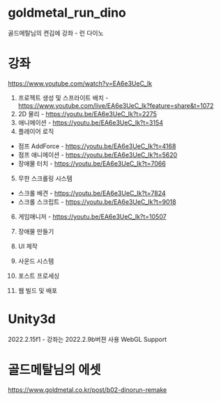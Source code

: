 # goldmetal_run_dino
골드메탈님의 켠김에 강좌 - 런 다이노

# 강좌
https://www.youtube.com/watch?v=EA6e3UeC_Ik
01. 프로젝트 생성 및 스프라이트 배치 - https://www.youtube.com/live/EA6e3UeC_Ik?feature=share&t=1072
02. 2D 물리 - https://youtu.be/EA6e3UeC_Ik?t=2275
03. 애니메이션 - https://youtu.be/EA6e3UeC_Ik?t=3154
04. 플레이어 로직
-    점프 AddForce - https://youtu.be/EA6e3UeC_Ik?t=4168
-    점프 애니메이션 - https://youtu.be/EA6e3UeC_Ik?t=5620
-	 장애물 터치 - https://youtu.be/EA6e3UeC_Ik?t=7066
05. 무한 스크롤링 시스템
-	 스크롤 배견 - https://youtu.be/EA6e3UeC_Ik?t=7824
-	 스크롤 스크립트 - https://youtu.be/EA6e3UeC_Ik?t=9018
06. 게임매니저 - https://youtu.be/EA6e3UeC_Ik?t=10507

07. 장애물 만들기
08. UI 제작
09. 사운드 시스템
10. 포스트 프로세싱
11. 웹 빌드 및 배포


# Unity3d
2022.2.15f1 - 강좌는 2022.2.9b버젼 사용
WebGL Support

# 골드메탈님의 에셋
https://www.goldmetal.co.kr/post/b02-dinorun-remake

